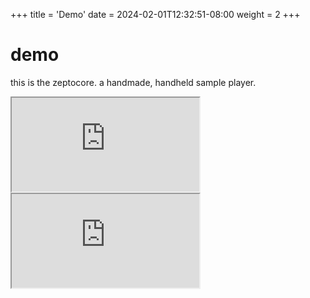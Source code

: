 +++
title = 'Demo'
date = 2024-02-01T12:32:51-08:00
weight = 2
+++

# demo 

this is the zeptocore. a handmade, handheld sample player.


<div class="plyr__video-embed" id="player">
  <iframe
    src="https://www.youtube.com/embed/FZ2C9VIMgeI?origin=https://plyr.io&amp;iv_load_policy=3&amp;modestbranding=1&amp;playsinline=1&amp;showinfo=0&amp;rel=0&amp;enablejsapi=1"
    allowfullscreen
    allowtransparency
    allow="autoplay"
  ></iframe>
</div>
<div class="plyr__video-embed" id="player">
  <iframe
    src="https://www.youtube.com/embed/AVurAVEAFNo?origin=https://plyr.io&amp;iv_load_policy=3&amp;modestbranding=1&amp;playsinline=1&amp;showinfo=0&amp;rel=0&amp;enablejsapi=1"
    allowfullscreen
    allowtransparency
    allow="autoplay"
  ></iframe>
</div>